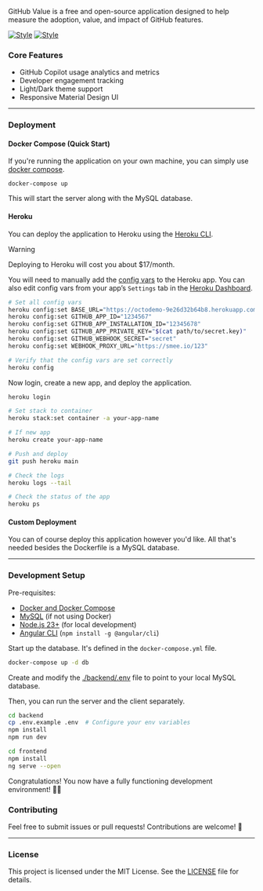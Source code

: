 GitHub Value is a free and open-source application designed to help measure the adoption, value, and impact of GitHub features.

[![Style](https://github.com/user-attachments/assets/09c494cd-fbdb-4b8e-9cb3-696371e9487a)](https://github.com/settings/appearance#gh-dark-mode-only)
[![Style](https://github.com/user-attachments/assets/aca22119-b996-4bd4-b215-63874cce91c1)](https://github.com/settings/appearance#gh-light-mode-only)

### Core Features

- GitHub Copilot usage analytics and metrics
- Developer engagement tracking
- Light/Dark theme support
- Responsive Material Design UI

------------

### Deployment

#### Docker Compose (Quick Start)

If you're running the application on your own machine, you can simply use [docker compose](https://docs.docker.com/compose/install/).

```
docker-compose up
```

This will start the server along with the MySQL database.

#### Heroku

You can deploy the application to Heroku using the [Heroku CLI](https://devcenter.heroku.com/articles/heroku-cli#install-with-an-installer).

> [!WARNING]
> Deploying to Heroku will cost you about $17/month.

You will need to manually add the [config vars](https://devcenter.heroku.com/articles/config-vars) to the Heroku app. You can also edit config vars from your app’s `Settings` tab in the [Heroku Dashboard](https://dashboard.heroku.com/).

```bash
# Set all config vars
heroku config:set BASE_URL="https://octodemo-9e26d32b64b8.herokuapp.com"
heroku config:set GITHUB_APP_ID="1234567"
heroku config:set GITHUB_APP_INSTALLATION_ID="12345678"
heroku config:set GITHUB_APP_PRIVATE_KEY="$(cat path/to/secret.key)"
heroku config:set GITHUB_WEBHOOK_SECRET="secret"
heroku config:set WEBHOOK_PROXY_URL="https://smee.io/123"

# Verify that the config vars are set correctly
heroku config
```

Now login, create a new app, and deploy the application.

```bash
heroku login

# Set stack to container
heroku stack:set container -a your-app-name

# If new app
heroku create your-app-name

# Push and deploy
git push heroku main

# Check the logs
heroku logs --tail

# Check the status of the app
heroku ps
```

#### Custom Deployment

You can of course deploy this application however you'd like. All that's needed besides the Dockerfile is a MySQL database.

------------

### Development Setup

Pre-requisites:

- [Docker and Docker Compose](https://docs.docker.com/compose/install/)
- [MySQL](https://dev.mysql.com/doc/mysql-getting-started/en/) (if not using Docker)
- [Node.js 23+](https://nodejs.org/en) (for local development)
- [Angular CLI](https://angular.dev/tools/cli/setup-local#install-the-angular-cli) (`npm install -g @angular/cli`)

Start up the database. It's defined in the `docker-compose.yml` file.

```bash
docker-compose up -d db
```

Create and modify the [./backend/.env](./backend/.env.example) file to point to your local MySQL database.

Then, you can run the server and the client separately.

```bash
cd backend
cp .env.example .env  # Configure your env variables
npm install
npm run dev
```

```bash
cd frontend
npm install
ng serve --open
```

Congratulations! You now have a fully functioning development environment! 🧑‍💻

### Contributing

Feel free to submit issues or pull requests! Contributions are welcome! 🤗

------------

### License

This project is licensed under the MIT License. See the [LICENSE](./LICENSE) file for details.
